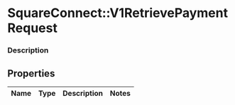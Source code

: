 # SquareConnect::V1RetrievePaymentRequest

### Description



## Properties
Name | Type | Description | Notes
------------ | ------------- | ------------- | -------------


